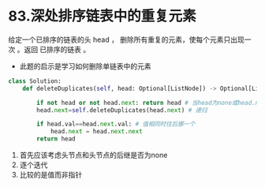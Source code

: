 # 83.深处排序链表中的重复元素
给定一个已排序的链表的头 head ， 删除所有重复的元素，使每个元素只出现一次 。返回 已排序的链表 。

* 此题的启示是学习如何删除单链表中的元素
```Python
class Solution:
    def deleteDuplicates(self, head: Optional[ListNode]) -> Optional[ListNode]:

        if not head or not head.next: return head # 当head为none或head.next为none时直接return
        head.next=self.deleteDuplicates(head.next) # 递归

        if head.val==head.next.val: # 值相同时往后挪一个
            head.next = head.next.next
        return head
```
1. 首先应该考虑头节点和头节点的后继是否为none
2. 逐个迭代
3. 比较的是值而非指针
